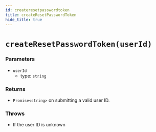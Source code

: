 ```yaml
---
id: createresetpasswordtoken
title: createResetPasswordToken
hide_title: true
---
```


# ``createResetPasswordToken(userId)``

### Parameters
- ``userId``
  - type: ``string``


### Returns
- ``Promise<string>`` on submitting a valid user ID.

### Throws
- If the user ID is unknown